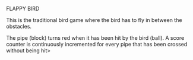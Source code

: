 FLAPPY BIRD

This is the traditional bird game where the bird has to fly in between the obstacles.

The pipe (block) turns red when it has been hit by the bird (ball). A score counter is continuously incremented for every pipe that has been crossed without being hit> 

